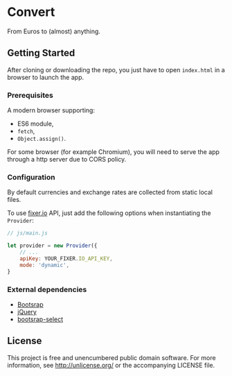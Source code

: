 # Convert

From Euros to (almost) anything.

## Getting Started

After cloning or downloading the repo, you just have to open `index.html` in a browser to launch the app.

### Prerequisites

A modern browser supporting:
- ES6 module,
- `fetch`,
- `Object.assign()`.

For some browser (for example Chromium), you will need to serve the app through a http server due to CORS policy.

### Configuration

By default currencies and exchange rates are collected from static local files.

To use [fixer.io](https://fixer.io/) API, just add the following options when instantiating the `Provider`:
```javascript
// js/main.js

let provider = new Provider({
    // ...
    apiKey: YOUR_FIXER.IO_API_KEY,
    mode: 'dynamic',
}
```

### External dependencies

- [Bootsrap](https://getbootstrap.com/)
- [jQuery](https://jquery.com/)
- [bootsrap-select](https://developer.snapappointments.com/bootstrap-select/)

## License

This project is free and unencumbered public domain software. For more information, see http://unlicense.org/ or the accompanying LICENSE file.
